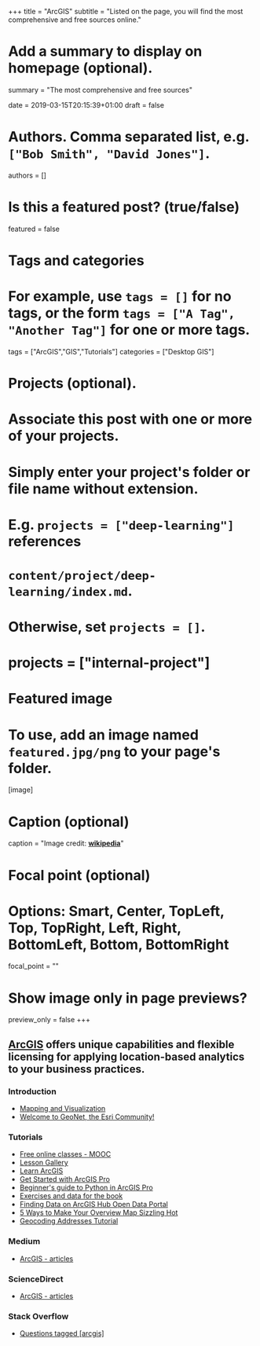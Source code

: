+++
title = "ArcGIS"
subtitle = "Listed on the page, you will find the most comprehensive and free sources online."

# Add a summary to display on homepage (optional).
summary = "The most comprehensive and free sources"

date = 2019-03-15T20:15:39+01:00
draft = false

# Authors. Comma separated list, e.g. `["Bob Smith", "David Jones"]`.
authors = []

# Is this a featured post? (true/false)
featured = false

# Tags and categories
# For example, use `tags = []` for no tags, or the form `tags = ["A Tag", "Another Tag"]` for one or more tags.
tags = ["ArcGIS","GIS","Tutorials"]
categories = ["Desktop GIS"]

# Projects (optional).
#   Associate this post with one or more of your projects.
#   Simply enter your project's folder or file name without extension.
#   E.g. `projects = ["deep-learning"]` references
#   `content/project/deep-learning/index.md`.
#   Otherwise, set `projects = []`.
# projects = ["internal-project"]

# Featured image
# To use, add an image named `featured.jpg/png` to your page's folder.
[image]
  # Caption (optional)
  caption = "Image credit: [**wikipedia**](https://en.wikipedia.org/wiki/ArcGIS#/media/File:ArcGIS_logo.png)"

  # Focal point (optional)
  # Options: Smart, Center, TopLeft, Top, TopRight, Left, Right, BottomLeft, Bottom, BottomRight
  focal_point = ""

  # Show image only in page previews?
  preview_only = false
+++

##  **[ArcGIS](https://www.esri.com/en-us/arcgis/about-arcgis/overview)** offers unique capabilities and flexible licensing for applying location-based analytics to your business practices.


### Introduction

- [Mapping and Visualization](https://bit.ly/2YWjMjO)
- [Welcome to GeoNet, the Esri Community!](https://community.esri.com/welcome)

### Tutorials

- [Free online classes - MOOC](https://www.esri.com/training/mooc/)
- [Lesson Gallery](http://learn.arcgis.com/en/gallery/)
- [Learn ArcGIS](http://learn.arcgis.com/en/?_lrsc=9248683b-a590-4802-b2b9-f3903c8f686b&adumkts=social&aduc=social&adum=external&aduSF=linkedin&adut=ea)
- [Get Started with ArcGIS Pro](https://bit.ly/2D5TfHs)
- [Beginner's guide to Python in ArcGIS Pro](https://www.esri.com/arcgis-blog/products/arcgis-pro/uncategorized/beginners-guide-to-python-in-arcgis-pro-part-1-why/)
- [Exercises and data for the book](https://drive.google.com/drive/u/0/folders/0B4-WOURDTCKJbko2a04xREE2Y3M)
- [Finding Data on ArcGIS Hub Open Data Portal](https://spatialreserves.wordpress.com/2018/12/10/finding-data-on-arcgis-hub-open-data-portal/)
- [5 Ways to Make Your Overview Map Sizzling Hot](https://www.esri.com/arcgis-blog/products/arcgis-pro/mapping/5-ways-to-make-your-overview-map-sizzling-hot/)
- [Geocoding Addresses Tutorial](https://pro.arcgis.com/en/pro-app/help/data/geocoding/introduction-to-finding-places-on-a-map.htm)

### Medium
- [ArcGIS - articles](https://medium.com/tag/arcgis/latest)

### ScienceDirect
- [ArcGIS - articles](https://www.sciencedirect.com/search/advanced?qs=ArcGIS&origin=article&zone=qSearch)

### Stack Overflow
- [Questions tagged [arcgis]](https://stackoverflow.com/questions/tagged/arcgis)
